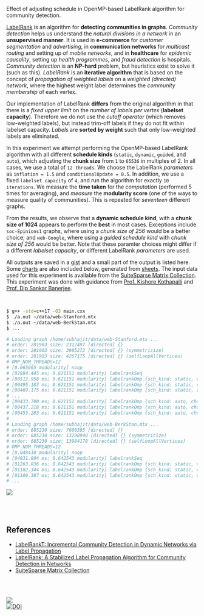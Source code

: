 Effect of adjusting schedule in OpenMP-based LabelRank algorithm for community
detection.

[LabelRank] is an algorithm for **detecting communities in graphs**. *Community*
*detection* helps us understand the *natural divisions in a network* in an
**unsupervised manner**. It is used in **e-commerce** for *customer*
*segmentation* and *advertising*, in **communication networks** for *multicast*
*routing* and setting up of *mobile networks*, and in **healthcare** for
*epidemic causality*, setting up *health programmes*, and *fraud detection* is
hospitals. *Community detection* is an **NP-hard** problem, but heuristics exist
to solve it (such as this). *LabelRank* is an **iterative algorithm** that is
based on the concept of *propagation of weighted labels* on a *weighted*
*(directed) network*, where the highest weight label determines the *community*
*membership* of each vertex.

Our implementation of LabelRank **differs** from the original algorithm in that
there is a *fixed upper limit* on the *number of labels per vertex* (**labelset**
**capacity**). Therefore we do not use the *cutoff operator* (which removes
low-weighted labels), but instead trim-off labels if they do not fit within
labelset capacity. *Labels* are **sorted by weight** such that only low-weighted
labels are eliminated.

In this experiment we attempt performing the OpenMP-based LabelRank algorithm
with all different **schedule kinds** (`static`, `dynamic`, `guided`, and
`auto`), which adjusting the **chunk size** from `1` to `65536` in multiples of
2. In all cases, we use a total of `12 threads`. We choose the LabelRank
*parameters* as `inflation = 1.5` and `conditionalUpdate = 0.5`. In addition, we
use a fixed `labelset capacity` of `4`, and run the algorithm for exactly
`10 iterations`. We measure the **time taken** for the *computation* (performed 5
times for averaging), and *measure* the **modularity score** (one of the ways to
measure quality of communities). This is repeated for *seventeen* different
graphs.

From the results, we observe that a **dynamic schedule kind**, with a **chunk**
**size of 1024** appears to perform the **best** in most cases. Exceptions include
`soc-Epinions1` graphs, where using a *chunk size of 256* would be a better
choice; and `web-Google`, where using a *guided schedule kind* with *chunk size*
*of 256* would be better. Note that these paramter choices might differ if a
different *labelset capacity*, or different LabelRank *parameters* are used.

All outputs are saved in a [gist] and a small part of the output is listed here.
Some [charts] are also included below, generated from [sheets]. The input data
used for this experiment is available from the [SuiteSparse Matrix Collection].
This experiment was done with guidance from [Prof. Kishore Kothapalli] and
[Prof. Dip Sankar Banerjee].

<br>

```bash
$ g++ -std=c++17 -O3 main.cxx
$ ./a.out ~/data/web-Stanford.mtx
$ ./a.out ~/data/web-BerkStan.mtx
$ ...

# Loading graph /home/subhajit/data/web-Stanford.mtx ...
# order: 281903 size: 2312497 [directed] {}
# order: 281903 size: 3985272 [directed] {} (symmetricize)
# order: 281903 size: 4267175 [directed] {} (selfLoopAllVertices)
# OMP_NUM_THREADS=12
# [0.065665 modularity] noop
# [02884.445 ms; 0.621151 modularity] labelrankSeq
# [00512.958 ms; 0.621151 modularity] labelrankOmp {sch_kind: static, chunk_size: 1}
# [00495.183 ms; 0.621151 modularity] labelrankOmp {sch_kind: static, chunk_size: 2}
# [00469.175 ms; 0.621151 modularity] labelrankOmp {sch_kind: static, chunk_size: 4}
# ...
# [00433.700 ms; 0.621151 modularity] labelrankOmp {sch_kind: auto, chunk_size: 16384}
# [00437.218 ms; 0.621151 modularity] labelrankOmp {sch_kind: auto, chunk_size: 32768}
# [00453.283 ms; 0.621151 modularity] labelrankOmp {sch_kind: auto, chunk_size: 65536}
#
# Loading graph /home/subhajit/data/web-BerkStan.mtx ...
# order: 685230 size: 7600595 [directed] {}
# order: 685230 size: 13298940 [directed] {} (symmetricize)
# order: 685230 size: 13984170 [directed] {} (selfLoopAllVertices)
# OMP_NUM_THREADS=12
# [0.048410 modularity] noop
# [04931.904 ms; 0.642543 modularity] labelrankSeq
# [01263.836 ms; 0.642543 modularity] labelrankOmp {sch_kind: static, chunk_size: 1}
# [01182.344 ms; 0.642543 modularity] labelrankOmp {sch_kind: static, chunk_size: 2}
# [01109.387 ms; 0.642543 modularity] labelrankOmp {sch_kind: static, chunk_size: 4}
# ...
```

[![](https://i.imgur.com/cjlysbl.png)][sheetp]

<br>
<br>


## References

- [LabelRankT: Incremental Community Detection in Dynamic Networks via Label Propagation](https://arxiv.org/abs/1305.2006)
- [LabelRank: A Stabilized Label Propagation Algorithm for Community Detection in Networks](https://arxiv.org/abs/1303.0868)
- [SuiteSparse Matrix Collection]

<br>
<br>

[![](https://i.imgur.com/IweIQy2.jpg)](https://www.youtube.com/watch?v=5TtY3Wuet58)<br>
[![DOI](https://zenodo.org/badge/513425848.svg)](https://zenodo.org/badge/latestdoi/513425848)


[Prof. Dip Sankar Banerjee]: https://sites.google.com/site/dipsankarban/
[Prof. Kishore Kothapalli]: https://faculty.iiit.ac.in/~kkishore/
[SuiteSparse Matrix Collection]: https://sparse.tamu.edu
[LabelRank]: https://arxiv.org/abs/1303.0868
[gist]: https://gist.github.com/wolfram77/67e45060f011e72ea4bc8cb4e8db893b
[charts]: https://imgur.com/a/VQVLJgq
[sheets]: https://docs.google.com/spreadsheets/d/17jyI_kXEQXRpk6L3lXJw054xAIPPOJ25EG1ZvdrNFXw/edit?usp=sharing
[sheetp]: https://docs.google.com/spreadsheets/d/e/2PACX-1vQ_XHjLT5Zxc5TI7M2te4ypmxU02kh8SzDzPIwfI6mrmrylPxpqPRpPFp0nWz9BI3jABn0WUc-LAeZ0/pubhtml
